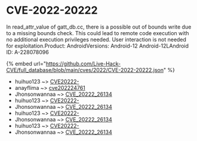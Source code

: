 # CVE-2022-20222

In read_attr_value of gatt_db.cc, there is a possible out of bounds write due to a missing bounds check. This could lead to remote code execution with no additional execution privileges needed. User interaction is not needed for exploitation.Product: AndroidVersions: Android-12 Android-12LAndroid ID: A-228078096

{% embed url="https://github.com/Live-Hack-CVE/full_database/blob/main/cves/2022/CVE-2022-20222.json" %}


* huihuo123 ~> [CVE20222-](https://www.alice-snow.ru/2022/database/cve-2022-20222/cve20222--huihuo123)
* anayflima ~> [cve202224761](https://www.alice-snow.ru/2022/database/cve-2022-20222/cve202224761-anayflima)
* Jhonsonwannaa ~> [CVE_20222_26134](https://www.alice-snow.ru/2022/database/cve-2022-20222/cve_20222_26134-jhonsonwannaa)
* huihuo123 ~> [CVE20222-](https://www.alice-snow.ru/2022/database/cve-2022-20222/cve20222--huihuo123)
* Jhonsonwannaa ~> [CVE_20222_26134](https://www.alice-snow.ru/2022/database/cve-2022-20222/cve_20222_26134-jhonsonwannaa)
* huihuo123 ~> [CVE20222-](https://www.alice-snow.ru/2022/database/cve-2022-20222/cve20222--huihuo123)
* Jhonsonwannaa ~> [CVE_20222_26134](https://www.alice-snow.ru/2022/database/cve-2022-20222/cve_20222_26134-jhonsonwannaa)
* huihuo123 ~> [CVE20222-](https://www.alice-snow.ru/2022/database/cve-2022-20222/cve20222--huihuo123)
* Jhonsonwannaa ~> [CVE_20222_26134](https://www.alice-snow.ru/2022/database/cve-2022-20222/cve_20222_26134-jhonsonwannaa)